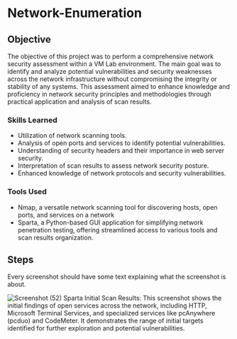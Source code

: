 # Network-Enumeration

## Objective

The objective of this project was to perform a comprehensive network security assessment within a VM Lab environment. The main goal was to identify and analyze potential vulnerabilities and security weaknesses across the network infrastructure without compromising the integrity or stability of any systems. This assessment aimed to enhance knowledge and proficiency in network security principles and methodologies through practical application and analysis of scan results.

### Skills Learned

- Utilization of network scanning tools.
- Analysis of open ports and services to identify potential vulnerabilities.
- Understanding of security headers and their importance in web server security.
- Interpretation of scan results to assess network security posture.
- Enhanced knowledge of network protocols and security vulnerabilities.

### Tools Used

- Nmap, a versatile network scanning tool for discovering hosts, open ports, and services on a network
- Sparta, a Python-based GUI application for simplifying network penetration testing, offering streamlined access to various tools and scan results organization.

## Steps
Every screenshot should have some text explaining what the screenshot is about.

![Screenshot (52)](https://github.com/fypm2000/Network-Enumeration/assets/117059426/c3b8bd44-47e0-4eb8-bb69-cd4a4e02e18e)
Sparta Initial Scan Results: This screenshot shows the initial findings of open services across the network, including HTTP, Microsoft Terminal Services, and specialized services like pcAnywhere (pcduo) and CodeMeter. It demonstrates the range of initial targets identified for further exploration and potential vulnerabilities.
